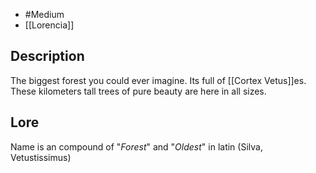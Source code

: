- #Medium 
- [[Lorencia]]
## Description
The biggest forest you could ever imagine. Its full of [[Cortex Vetus]]es. These kilometers tall trees of pure beauty are here in all sizes.
## Lore
Name is an compound of "*Forest*" and "*Oldest*" in latin (Silva, Vetustissimus)